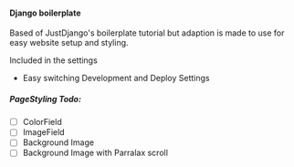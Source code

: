 #### Django boilerplate

Based of JustDjango's boilerplate tutorial but adaption is made to use for easy website setup and styling.

Included in the settings
- Easy switching Development and Deploy Settings


##### PageStyling Todo:
- [ ] ColorField
- [ ] ImageField
- [ ] Background Image
- [ ] Background Image with Parralax scroll
